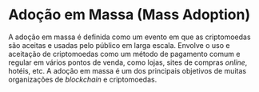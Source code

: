 # Adoção em Massa (Mass Adoption)

A adoção em massa é definida como um evento em que as criptomoedas são aceitas e usadas pelo público em larga escala. Envolve o uso e aceitação de criptomoedas como um método de pagamento comum e regular em vários pontos de venda, como lojas, sites de compras _online_, hotéis, etc. A adoção em massa é um dos principais objetivos de muitas organizações de _blockchain_ e criptomoedas.

